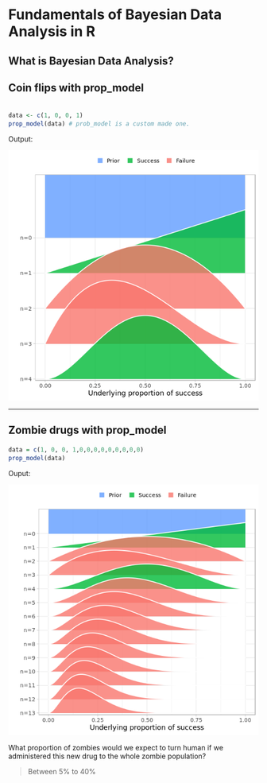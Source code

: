 # Fundamentals of Bayesian Data Analysis in R

## What is Bayesian Data Analysis?


## Coin flips with prop_model

```r

data <- c(1, 0, 0, 1)
prop_model(data) # prob_model is a custom made one. 

```

Output:

![ch1plot1](ch1plot1.png)
***


## Zombie drugs with prop_model

```r
data = c(1, 0, 0, 1,0,0,0,0,0,0,0,0,0)
prop_model(data)

```

Ouput:

![ch1plot2](ch1plot2.png)

What proportion of zombies would we expect to turn human if we administered this new drug to the whole zombie population?

> Between 5% to 40%


